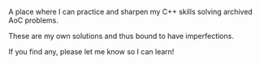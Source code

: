 A place where I can practice and sharpen my C++ skills solving archived AoC problems. 

These are my own solutions and thus bound to have imperfections. 

If you find any, please let me know so I can learn!
